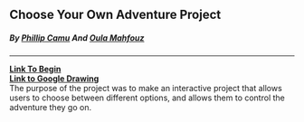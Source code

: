 ## Choose Your Own Adventure Project
##### By [Phillip Camu](https://github.com/Phillipc0735) And [Oula Mahfouz](https://github.com/oulam7722)  
---  
  
[**Link To Begin**](chooselocation.md)  
[**Link to Google Drawing**]()  
The purpose of the project was to make an interactive project that allows users to choose between different options, and allows them to control the adventure they go on.  
 